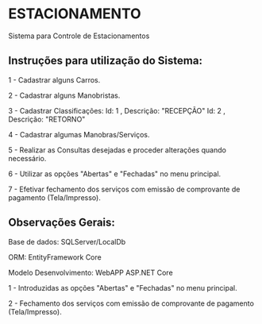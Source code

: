 # ESTACIONAMENTO
Sistema para Controle de Estacionamentos

Instruções para utilização do Sistema:
--------------------------------------

1 - Cadastrar alguns Carros.

2 - Cadastrar alguns Manobristas.

3 - Cadastrar Classificações:
    Id: 1 , Descrição: "RECEPÇÃO"
    Id: 2 , Descrição: "RETORNO"
    
4 - Cadastrar algumas Manobras/Serviços.

5 - Realizar as Consultas desejadas e proceder alterações quando necessário.

6 - Utilizar as opções "Abertas" e "Fechadas" no menu principal.

7 - Efetivar fechamento dos serviços com emissão de comprovante de pagamento (Tela/Impresso).

Observações Gerais:
-------------------

Base de dados: SQLServer/LocalDb

ORM: EntityFramework Core

Modelo Desenvolvimento: WebAPP ASP.NET Core

1 - Introduzidas as opções "Abertas" e "Fechadas" no menu principal.

2 - Fechamento dos serviços com emissão de comprovante de pagamento (Tela/Impresso).
